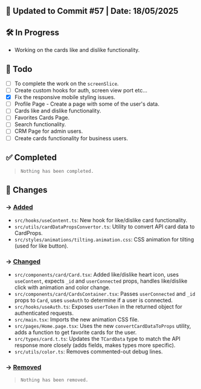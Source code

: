 ## 📅 Updated to Commit #57 | Date: 18/05/2025

## 🛠️ In Progress

- Working on the cards like and dislike functionality.

## 🎯 Todo

- [ ] To complete the work on the `screenSlice`.
- [ ] Create custom hooks for auth, screen view port etc...
- [x] Fix the responsive mobile styling issues.
- [ ] Profile Page - Create a page with some of the user's data.
- [ ] Cards like and dislike functionality.
- [ ] Favorites Cards Page.
- [ ] Search functionality.
- [ ] CRM Page for admin users.
- [ ] Create cards functionality for business users.

## ✅ Completed

> `Nothing has been completed.`

## 🔄 Changes

### → <u>Added</u>

- `src/hooks/useContent.ts`: New hook for like/dislike card functionality.
- `src/utils/cardDataPropsConvertor.ts`: Utility to convert API card data to CardProps.
- `src/styles/animations/tilting.animation.css`: CSS animation for tilting (used for like button).

### → <u>Changed</u>

- `src/components/card/Card.tsx`: Added like/dislike heart icon, uses `useContent`, expects `_id` and `userConnected` props, handles like/dislike click with animation and color change.
- `src/components/card/CardsContainer.tsx`: Passes `userConnected` and `_id` props to `Card`, uses `useAuth` to determine if a user is connected.
- `src/hooks/useAuth.ts`: Exposes `userToken` in the returned object for authenticated requests.
- `src/main.tsx`: Imports the new animation CSS file.
- `src/pages/Home.page.tsx`: Uses the new `convertCardDataToProps` utility, adds a function to get favorite cards for the user.
- `src/types/card.t.ts`: Updates the `TCardData` type to match the API response more closely (adds fields, makes types more specific).
- `src/utils/color.ts`: Removes commented-out debug lines.

### → <u>Removed</u>

> `Nothing has been removed.`
